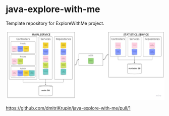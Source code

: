 # java-explore-with-me
Template repository for ExploreWithMe project.


![](Logo.jpg)


https://github.com/dmitriKrupin/java-explore-with-me/pull/1